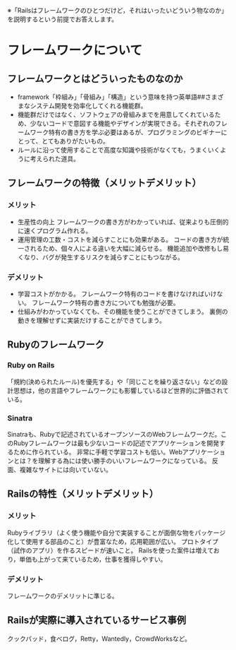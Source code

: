 ※「Railsはフレームワークのひとつだけど，それはいったいどういう物なのか」を説明するという前提でお答えします。

# フレームワークについて
## フレームワークとはどういったものなのか
* framework「枠組み」「骨組み」「構造」という意味を持つ英単語##さまざまなシステム開発を効率化してくれる機能群。
* 機能群だけではなく、ソフトウェアの骨組みまでを用意してくれているため、少ないコードで意図する機能やデザインが実現できる。それぞれのフレームワーク特有の書き方を学ぶ必要はあるが、プログラミングのビギナーにとって、とてもありがたいもの。
* ルールに沿って使用することで高度な知識や技術がなくても，うまくいくように考えられた道具。
## フレームワークの特徴（メリットデメリット）
### メリット
* 生産性の向上
フレームワークの書き方がわかっていれば、従来よりも圧倒的に速くプログラム作れる。
* 運用管理の工数・コストを減らすことにも効果がある。
コードの書き方が統一されるため、個々人による違いを大幅に減らせる。
機能追加や改修もし易くなり、バグが発生するリスクを減らすことにもつながる。
### デメリット
* 学習コストがかかる。
フレームワーク特有のコードを書けなければいけない。
フレームワーク特有の書き方についても勉強が必要。
* 仕組みがわかっていなくても、その機能を使うことができてしまう。
裏側の動きを理解せずに実装だけすることができてしまう。
## Rubyのフレームワーク
### Ruby on Rails
「規約(決められたルール)を優先する」や「同じことを繰り返さない」などの設計思想は，他の言語やフレームワークにも影響しているほど世界的に評価されている。
### Sinatra
Sinatraも、Rubyで記述されているオープンソースのWebフレームワークだ。このRubyフレームワークは最も少ないコードの記述でアプリケーションを開発するために作られている。
非常に手軽で学習コストも低い。Webアプリケーションとは？を理解する為には使い勝手のいいフレームワークになっている。
反面、複雑なサイトには向いていない。
## Railsの特性（メリットデメリット）
### メリット
Rubyライブラリ（よく使う機能や自分で実装することが面倒な物をパッケージ化して使用する部品のこと）が豊富なため，応用範囲が広い。
プロトタイプ（試作のアプリ）を作るスピードが速いこと。
Railsを使った案件は増えており，単価も上がって来ているため，仕事を獲得しやすい。
### デメリット
フレームワークのデメリットに準じる。
## Railsが実際に導入されているサービス事例
クックパッド，食べログ，Retty，Wantedly，CrowdWorksなど。
